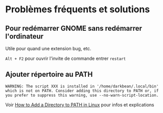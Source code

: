 # Problèmes fréquents et solutions

## Pour redémarrer GNOME sans redémarrer l'ordinateur
Utile pour quand une extension bug, etc.

`Alt + F2` pour ouvrir l'invite de commande
entrer `restart`

## Ajouter répertoire au PATH
`WARNING: The script XXX is installed in '/home/darkbean/.local/bin' which is not on PATH.
Consider adding this directory to PATH or, if you prefer to suppress this warning, use --no-warn-script-location.`

Voir [How to Add a Directory to PATH in Linux](https://linuxize.com/post/how-to-add-directory-to-path-in-linux/) pour infos et explications
